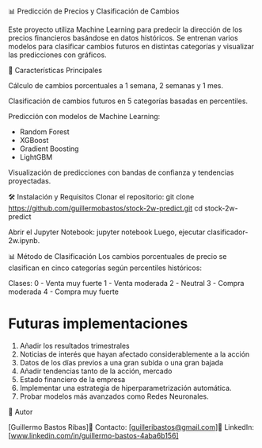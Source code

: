 📊 Predicción de Precios y Clasificación de Cambios

Este proyecto utiliza Machine Learning para predecir la dirección de los precios financieros basándose en datos históricos. Se entrenan varios modelos para clasificar cambios futuros en distintas categorías y visualizar las predicciones con gráficos.

🚀 Características Principales

Cálculo de cambios porcentuales a 1 semana, 2 semanas y 1 mes.

Clasificación de cambios futuros en 5 categorías basadas en percentiles.

Predicción con modelos de Machine Learning:

- Random Forest
- XGBoost
- Gradient Boosting
- LightGBM

Visualización de predicciones con bandas de confianza y tendencias proyectadas.

🛠 Instalación y Requisitos
Clonar el repositorio:
git clone https://github.com/guillermobastos/stock-2w-predict.git
cd stock-2w-predict

Abrir el Jupyter Notebook:
jupyter notebook
Luego, ejecutar clasificador-2w.ipynb.

📊 Método de Clasificación
Los cambios porcentuales de precio se clasifican en cinco categorías según percentiles históricos:

Clases:
0 - Venta muy fuerte
1 - Venta moderada
2 - Neutral
3 - Compra moderada
4 - Compra muy fuerte



# Futuras implementaciones 
1. Añadir los resultados trimestrales
2. Noticias de interés que hayan afectado considerablemente a la acción
3. Datos de los días previos a una gran subida o una gran bajada
4. Añadir tendencias tanto de la acción, mercado
5. Estado financiero de la empresa
6. Implementar una estrategia de hiperparametrización automática.
7. Probar modelos más avanzados como Redes Neuronales.

📌 Autor

[Guillermo Bastos Ribas]📧 Contacto: [guilleribastos@gmail.com]🔗 LinkedIn: [www.linkedin.com/in/guillermo-bastos-4aba6b156]
